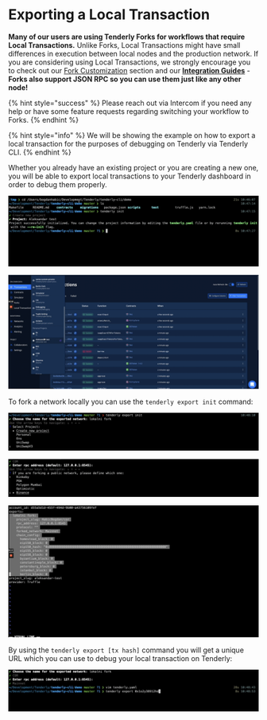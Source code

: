 # Exporting a Local Transaction

**Many of our users are using Tenderly Forks for workflows that require Local Transactions.** Unlike Forks, Local Transactions might have small differences in execution between local nodes and the production network. If you are considering using Local Transactions, we strongly encourage you to check out our [Fork Customization](../simulations-and-forks/simulation-api/tenderly-fork-customization-via-api/) section and our [**Integration Guides**](../simulations-and-forks/simulation-api/integration-guides/) - **Forks also support JSON RPC so you can use them just like any other node!**&#x20;

{% hint style="success" %}
Please reach out via Intercom if you need any help or have some feature requests regarding switching your workflow to Forks.
{% endhint %}

{% hint style="info" %}
We will be showing the example on how to export a local transaction for the purposes of debugging on Tenderly via Tenderly CLI.
{% endhint %}

Whether you already have an existing project or you are creating a new one, you will be able to export local transactions to your Tenderly dashboard in order to debug them properly.

![](<../.gitbook/assets/Screenshot 2021-10-14 at 15.52.12.png>)

![](<../.gitbook/assets/Screenshot 2021-10-14 at 15.53.14.png>)

To fork a network locally you can use the `tenderly export init` command:

![](<../.gitbook/assets/Screenshot 2021-10-14 at 15.54.53.png>)

![](<../.gitbook/assets/Screenshot 2021-10-14 at 15.55.33.png>)

![](<../.gitbook/assets/Screenshot 2021-10-14 at 15.56.06.png>)

By using the `tenderly export [tx hash]` command you will get a unique URL which you can use to debug your local transaction on Tenderly:

![](<../.gitbook/assets/Screenshot 2021-10-14 at 15.57.28.png>)
